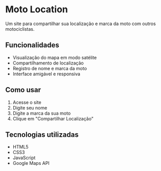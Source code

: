 # Moto Location

Um site para compartilhar sua localização e marca da moto com outros motociclistas.

## Funcionalidades

- Visualização do mapa em modo satélite
- Compartilhamento de localização
- Registro de nome e marca da moto
- Interface amigável e responsiva

## Como usar

1. Acesse o site
2. Digite seu nome
3. Digite a marca da sua moto
4. Clique em "Compartilhar Localização"

## Tecnologias utilizadas

- HTML5
- CSS3
- JavaScript
- Google Maps API 